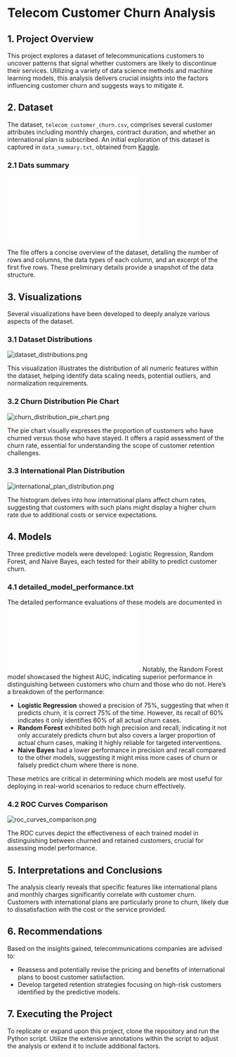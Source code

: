 # Telecom Customer Churn Analysis

## 1. Project Overview
This project explores a dataset of telecommunications customers to uncover patterns that signal whether customers are likely to discontinue their services. Utilizing a variety of data science methods and machine learning models, this analysis delivers crucial insights into the factors influencing customer churn and suggests ways to mitigate it.

## 2. Dataset
The dataset, `telecom_customer_churn.csv`, comprises several customer attributes including monthly charges, contract duration, and whether an international plan is subscribed. An initial exploration of this dataset is captured in `data_summary.txt`, obtained from [Kaggle](https://www.kaggle.com/datasets/mnassrib/telecom-churn-datasets/data?select=churn-bigml-20.csv).

### 2.1 Dats summary

![data_summary.txt](./data_summary.txt)

The file offers a concise overview of the dataset, detailing the number of rows and columns, the data types of each column, and an excerpt of the first five rows. These preliminary details provide a snapshot of the data structure.

## 3. Visualizations
Several visualizations have been developed to deeply analyze various aspects of the dataset.

### 3.1 Dataset Distributions

![dataset_distributions.png](./dataset_distributions.png) 

This visualization illustrates the distribution of all numeric features within the dataset, helping identify data scaling needs, potential outliers, and normalization requirements.

### 3.2 Churn Distribution Pie Chart

 ![churn_distribution_pie_chart.png](./churn_distribution_pie_chart.png) 

The pie chart visually expresses the proportion of customers who have churned versus those who have stayed. It offers a rapid assessment of the churn rate, essential for understanding the scope of customer retention challenges.

### 3.3 International Plan Distribution

![international_plan_distribution.png](./international_plan_distribution.png) 

The histogram  delves into how international plans affect churn rates, suggesting that customers with such plans might display a higher churn rate due to additional costs or service expectations.


## 4. Models
Three predictive models were developed: Logistic Regression, Random Forest, and Naive Bayes, each tested for their ability to predict customer churn.

### 4.1 detailed_model_performance.txt
The detailed performance evaluations of these models are documented in ![detailed_model_performance.txt](./detailed_model_performance.txt). Notably, the Random Forest model showcased the highest AUC, indicating superior performance in distinguishing between customers who churn and those who do not. Here’s a breakdown of the performance:
- **Logistic Regression** showed a precision of 75%, suggesting that when it predicts churn, it is correct 75% of the time. However, its recall of 60% indicates it only identifies 60% of all actual churn cases.
- **Random Forest** exhibited both high precision and recall, indicating it not only accurately predicts churn but also covers a larger proportion of actual churn cases, making it highly reliable for targeted interventions.
- **Naive Bayes** had a lower performance in precision and recall compared to the other models, suggesting it might miss more cases of churn or falsely predict churn where there is none.

These metrics are critical in determining which models are most useful for deploying in real-world scenarios to reduce churn effectively.

### 4.2 ROC Curves Comparison

 ![roc_curves_comparison.png](./roc_curves_comparison.png) 

The ROC curves depict the effectiveness of each trained model in distinguishing between churned and retained customers, crucial for assessing model performance.

## 5. Interpretations and Conclusions
The analysis clearly reveals that specific features like international plans and monthly charges significantly correlate with customer churn. Customers with international plans are particularly prone to churn, likely due to dissatisfaction with the cost or the service provided. 

## 6. Recommendations
Based on the insights gained, telecommunications companies are advised to:
- Reassess and potentially revise the pricing and benefits of international plans to boost customer satisfaction.
- Develop targeted retention strategies focusing on high-risk customers identified by the predictive models.

## 7. Executing the Project
To replicate or expand upon this project, clone the repository and run the Python script. Utilize the extensive annotations within the script to adjust the analysis or extend it to include additional factors.
